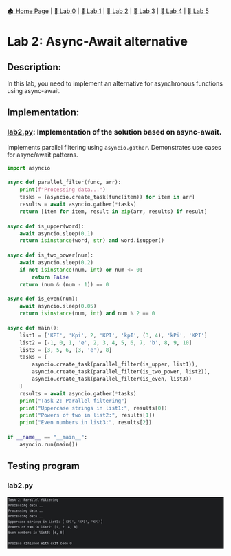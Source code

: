 [🏠 Home Page](../) | [📝 Lab 0](../lab0/) | [📝 Lab 1](../lab1/) | [📝 Lab 2](../lab2/) | [📝 Lab 3](../lab3/) | [📝 Lab 4](../lab4/) | [📝 Lab 5](../lab5/)

# Lab 2: Async-Await alternative
## Description:
In this lab, you need to implement an alternative for asynchronous functions using async-await.
## Implementation:

### [lab2.py](./lab2.py): Implementation of the solution based on async-await.
Implements parallel filtering using `asyncio.gather`. Demonstrates use cases for async/await patterns.
```python
import asyncio

async def parallel_filter(func, arr):
    print(f"Processing data...")
    tasks = [asyncio.create_task(func(item)) for item in arr]
    results = await asyncio.gather(*tasks)
    return [item for item, result in zip(arr, results) if result]

async def is_upper(word):
    await asyncio.sleep(0.1)
    return isinstance(word, str) and word.isupper()

async def is_two_power(num):
    await asyncio.sleep(0.2)
    if not isinstance(num, int) or num <= 0:
        return False
    return (num & (num - 1)) == 0

async def is_even(num):
    await asyncio.sleep(0.05)
    return isinstance(num, int) and num % 2 == 0

async def main():
    list1 = ['KPI', 'Kpi', 2, 'KPI', 'kpI', (3, 4), 'kPi', 'KPI']
    list2 = [-1, 0, 1, 'e', 2, 3, 4, 5, 6, 7, 'b', 8, 9, 10]
    list3 = [3, 5, 6, (3, 'e'), 8]
    tasks = [
        asyncio.create_task(parallel_filter(is_upper, list1)),
        asyncio.create_task(parallel_filter(is_two_power, list2)),
        asyncio.create_task(parallel_filter(is_even, list3))
    ]
    results = await asyncio.gather(*tasks)
    print("Task 2: Parallel filtering")
    print("Uppercase strings in list1:", results[0])
    print("Powers of two in list2:", results[1])
    print("Even numbers in list3:", results[2])

if __name__ == "__main__":
    asyncio.run(main())
```

## Testing program

### lab2.py
<img src="./media/1.png">

